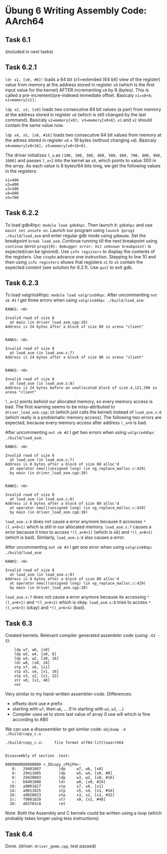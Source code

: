 # Übung 6 Writing Assembly Code: AArch64

## Task 6.1

(included in next tasks)

## Task 6.2.1

`ldr x1, [x0, #8]!` loads a 64 bit (x1=extended (64 bit) view of the register) value from memory at the address stored in register `x0` (which is the first input value for the kernel) AFTER incrementing `x0` by 8 (bytes). This is called a pre-increment/pre-indexed immediate offset. Basicaly `x1=x0+8; x1=memory[x1];`

`ldp x2, x3, [x0]` loads two consecutive 64 bit values (a pair) from memory at the address stored in register `x0` (which is still changed by the last command). Basicaly `x2=memory[x0]; x3=memory[x0+8]`. `x1` and `x2` should contain the same value now.

`ldp x4, x5, [x0, #16]` loads two consecutive 64 bit values from memory at the adress stored in register `x0` + 16 bytes (without changing `x0`). Basicaly `x4=memory[x0+16]; x5=memory[x0+16+8]`.

The driver initializes `l_a` as `[100, 200, 300, 400, 500, 600, 700, 800, 900, 1000]` and passes `l_a+2` into the kernel as `x0`, which points to value 300 in the array. As each value is 8 bytes/64 bits long, we get the following values in the registers:
```
x1=400
x2=400
x3=500
x4=600
x5=700
```

## Task 6.2.2

To load gdb4hpc: `module load gdb4hpc`. Then launch it: `gdb4hpc` and use `maint set unsafe on`. Launch our program using `launch $prog1 ./build/load_asm` and enter regular gdb mode using `gdbmode`. Set the breakpoint `break load_asm`. Continue running till the next breakpoint using `continue` (error `prog1{0}: Debugger error: Hit unknown breakpoint!` is expected/can be ignored). Use `info registers` to display the contents of the registers. Use `step`to advance one instruction. Stepping to line 10 and then using `info registers` shows that registers `x1` to `x5` contain the expected content (see solution for 6.2.1). Use `quit` to exit gdb.

## Task 6.2.3

To load valgrind4hpc: `module load valgrind4hpc`.
After uncommenting `not ok #1` I get three errors when using `valgrind4hpc ./build/load_asm`:
```
RANKS: <0>

Invalid read of size 8
  at main (in driver_load_asm.cpp:19)
Address is 24 bytes after a block of size 80 in arena "client"


RANKS: <0>

Invalid read of size 8
  at load_asm (in load_asm.s:7)
Address is 24 bytes after a block of size 80 in arena "client"


RANKS: <0>

Invalid read of size 8
  at load_asm (in load_asm.s:8)
Address is 24 bytes before an unallocated block of size 4,121,296 in arena "client"
```

`l_a+12` points behind our allocated memory, so every memory access is bad. The first warning seems to be miss-attributed to `driver_load_asm.cpp:19` (which just calls the kernel) instead of `load_asm.s:6` (which really is a problematic memory access). The following two errors are expected, because every memory access after address `l_a+9` is bad.

After uncommenting `not ok #2` I get two errors when using `valgrind4hpc ./build/load_asm`:
```
RANKS: <0>

Invalid read of size 8
  at load_asm (in load_asm.s:7)
Address is 0 bytes after a block of size 80 alloc'd
  at operator new[](unsigned long) (in vg_replace_malloc.c:429)
  by main (in driver_load_asm.cpp:10)


RANKS: <0>

Invalid read of size 8
  at load_asm (in load_asm.s:8)
Address is 8 bytes after a block of size 80 alloc'd
  at operator new[](unsigned long) (in vg_replace_malloc.c:429)
  by main (in driver_load_asm.cpp:10)
```
`load_asm.s:6` does not cause a error anymore because it accesses `*(l_a+8+1)` which is still in our allocated memory. `load_asm.s:7` causes a error because it tries to access `*(l_a+8+1)` (which is ok) and `*(l_a+8+2)` (which is bad). Similarly, `load_asm.s:8` also causes a error.

After uncommenting `not ok #3` I get one error when using `valgrind4hpc ./build/load_asm`:
```
RANKS: <0>

Invalid read of size 8
  at load_asm (in load_asm.s:8)
Address is 0 bytes after a block of size 80 alloc'd
  at operator new[](unsigned long) (in vg_replace_malloc.c:429)
  by main (in driver_load_asm.cpp:10)
```
`load_asm.s:7` does not cause a error anymore because its accessing `*(l_a+6+1)` and `*(l_a+6+2)` which is okay. `load_asm.s:8` tries to access `*(l_a+6+3)` (okay) and `*(l_a+6+4)` (bad).

## Task 6.3

Created kernels. Relevant compiler generated assembler code (using `-O2 -S`):
```
	ldp	w7, w6, [x0]
	ldp	w5, w4, [x0, 8]
	ldp	w3, w2, [x0, 16]
	ldr	w0, [x0, 24]
	stp	x7, x6, [x1]
	stp	x5, x4, [x1, 16]
	stp	x3, x2, [x1, 32]
	str	x0, [x1, 48]
	ret
```
Very similar to my hand-written assembler-code. Differences:
- offsets dont use `#` prefix
- starting with `w7`, then `w6`, ... (I'm starting with `w2`, `w3`, ...)
- Compiler uses `w0` to store last value of array (I use w8 which is fine according to ABI)

We can use a disassembler to get similar code: `objdump -d ./build/copy_c.o`
```
./build/copy_c.o:     file format elf64-littleaarch64


Disassembly of section .text:

0000000000000000 <_Z6copy_cPKjPm>:
   0:   29401807        ldp     w7, w6, [x0]
   4:   29411005        ldp     w5, w4, [x0, #8]
   8:   29420803        ldp     w3, w2, [x0, #16]
   c:   b9401800        ldr     w0, [x0, #24]
  10:   a9001827        stp     x7, x6, [x1]
  14:   a9011025        stp     x5, x4, [x1, #16]
  18:   a9020823        stp     x3, x2, [x1, #32]
  1c:   f9001820        str     x0, [x1, #48]
  20:   d65f03c0        ret
```

Note: Both the Assembly and C kernels could be written using a loop (which probably takes longer using less instructions)

## Task 6.4

Done. (driver: `driver_gemm.cpp`, test passed)
